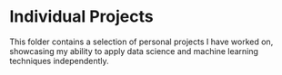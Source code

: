 # Individual Projects

This folder contains a selection of personal projects I have worked on, showcasing my ability to apply data science and machine learning techniques independently.
